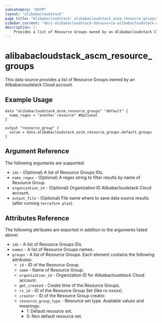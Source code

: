 ```yaml
---
subcategory: "ASCM"
layout: "alibabacloudstack"
page_title: "Alibabacloudstack: alibabacloudstack_ascm_resource_groups"
sidebar_current: "docs-alibabacloudstack-datasource-alibabacloudstack-ascm-resource-groups"
description: |-
    Provides a list of Resource Groups owned by an Alibabacloudstack Cloud account.
---
```


# alibabacloudstack\_ascm\_resource\_groups

This data source provides a list of Resource Groups owned by an Alibabacloudstack Cloud account.


## Example Usage

```
data "alibabacloudstack_ascm_resource_groups" "default" {
  name_regex = "another resource" #Optional
}

output "resource_group" {
  value = data.alibabacloudstack_ascm_resource_groups.default.groups
}
```

## Argument Reference

The following arguments are supported:

* `ids` - (Optional) A list of Resource Groups IDs.
* `name_regex` - (Optional) A regex string to filter results by name of Resource Group.
* `organization_id` - (Optional) Organization ID Alibabacloudstack Cloud account.
* `output_file` - (Optional) File name where to save data source results (after running `terraform plan`).

## Attributes Reference

The following attributes are exported in addition to the arguments listed above:

* `ids` - A list of Resource Groups IDs.
* `names` - A list of Resource Groups names.
* `groups` - A list of Resource Groups. Each element contains the following attributes:
  * `id` - ID of the Resource Group.
  * `name` - Name of Resource Group.
  * `organization_id` - Organization ID for Alibabacloudstack Cloud account.
  * `gmt_created` - Create time of the Resource Groups.
  * `rs_id` - ID of the Resource Group Set (like rs-xxxxx).
  * `creator` - ID of the Resource Group creator.
  * `resource_group_type` - Resource set type. Available values and meanings:
    * 1: Default resource set.
    * 0: Non default resource set.
  
